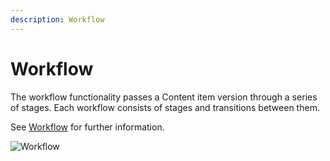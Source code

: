 ```yaml
---
description: Workflow
---
```


# Workflow

The workflow functionality passes a Content item version through a series of stages.
Each workflow consists of stages and transitions between them.

See [Workflow](content_management/workflow.md) for further information.

![Workflow](admin_panel_workflow.png "Workflow")